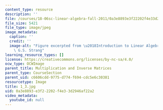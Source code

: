 ```yaml
---
content_type: resource
description: ''
file: /courses/18-06sc-linear-algebra-fall-2011/0a3e8893e3f22202f4e33d2946af22a2_1_3.jpg
file_size: 5421
file_type: image/jpeg
image_metadata:
  caption: ''
  credit: ''
  image-alt: "Figure excerpted from \u2018Introduction to Linear Algebra\u2019 by\
    \ G.S. Strang"
learning_resource_types: []
license: https://creativecommons.org/licenses/by-nc-sa/4.0/
ocw_type: OCWImage
parent_title: Multiplication and Inverse Matrices
parent_type: CourseSection
parent_uid: c6606cdd-9775-d774-f694-cdc5e6c30381
resourcetype: Image
title: 1_3.jpg
uid: 0a3e8893-e3f2-2202-f4e3-3d2946af22a2
video_metadata:
  youtube_id: null
---
```

